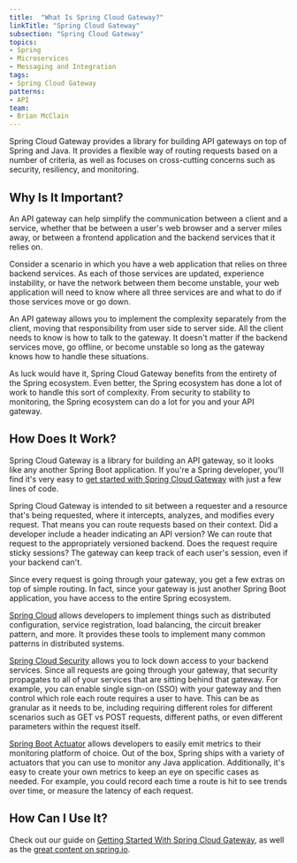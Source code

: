 ```yaml
---
title:  "What Is Spring Cloud Gateway?"
linkTitle: "Spring Cloud Gateway"
subsection: "Spring Cloud Gateway"
topics:
- Spring
- Microservices
- Messaging and Integration
tags:
- Spring Cloud Gateway
patterns:
- API
team:
- Brian McClain
---
```


Spring Cloud Gateway provides a library for building API gateways on top of Spring and Java. It provides a flexible way of routing requests based on a number of criteria, as well as focuses on cross-cutting concerns such as security, resiliency, and monitoring.

## Why Is It Important? 

An API gateway can help simplify the communication between a client and a service, whether that be between a user's web browser and a server miles away, or between a frontend application and the backend services that it relies on.

Consider a scenario in which you have a web application that relies on three backend services. As each of those services are updated, experience instability, or have the network between them become unstable, your web application will need to know where all three services are and what to do if those services move or go down.

An API gateway allows you to implement the complexity separately from the client, moving that responsibility from user side to server side. All the client needs to know is how to talk to the gateway. It doesn't matter if the backend services move, go offline, or become unstable so long as the gateway knows how to handle these situations.

As luck would have it, Spring Cloud Gateway benefits from the entirety of the Spring ecosystem. Even better, the Spring ecosystem has done a lot of work to handle this sort of complexity. From security to stability to monitoring, the Spring ecosystem can do a lot for you and your API gateway.

## How Does It Work? 

Spring Cloud Gateway is a library for building an API gateway, so it looks like any another Spring Boot application. If you're a Spring developer, you'll find it's very easy to [get started with Spring Cloud Gateway](../scg-gs) with just a few lines of code.

Spring Cloud Gateway is intended to sit between a requester and a resource that's being requested, where it intercepts, analyzes, and modifies every request. That means you can route requests based on their context. Did a developer include a header indicating an API version? We can route that request to the appropriately versioned backend. Does the request require sticky sessions? The gateway can keep track of each user's session, even if your backend can't.

Since every request is going through your gateway, you get a few extras on top of simple routing. In fact, since your gateway is just another Spring Boot application, you have access to the entire Spring ecosystem. 

[Spring Cloud](https://spring.io/projects/spring-cloud) allows developers to implement things such as distributed configuration, service registration, load balancing, the circuit breaker pattern, and more. It provides these tools to implement many common patterns in distributed systems.

[Spring Cloud Security](https://cloud.spring.io/spring-cloud-security) allows you to lock down access to your backend services. Since all requests are going through your gateway, that security propagates to all of your services that are sitting behind that gateway. For example, you can enable single sign-on (SSO) with your gateway and then control which role each route requires a user to have. This can be as granular as it needs to be, including requiring different roles for different scenarios such as GET vs POST requests, different paths, or even different parameters within the request itself.

[Spring Boot Actuator](https://docs.spring.io/spring-boot/docs/current/reference/html/production-ready-features.html) allows developers to easily emit metrics to their monitoring platform of choice. Out of the box, Spring ships with a variety of actuators that you can use to monitor any Java application. Additionally, it's easy to create your own metrics to keep an eye on specific cases as needed. For example, you could record each time a route is hit to see trends over time, or measure the latency of each request.

## How Can I Use It?

Check out our guide on [Getting Started With Spring Cloud Gateway](../scg-gs), as well as the [great content on spring.io](https://spring.io/projects/spring-cloud-gateway).
